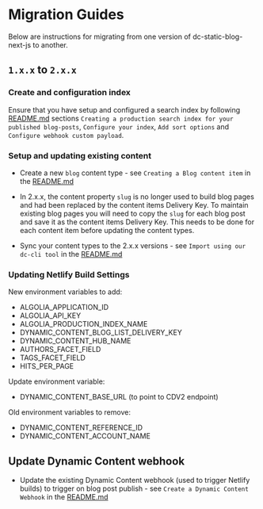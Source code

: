 # Migration Guides

Below are instructions for migrating from one version of dc-static-blog-next-js to another.

## `1.x.x` to `2.x.x`

### Create and configuration index

Ensure that you have setup and configured a search index by following [README.md](README.md) sections `Creating a production search index for your published blog-posts`,
`Configure your index`, `Add sort options` and `Configure webhook custom payload`.

### Setup and updating existing content

- Create a new `blog` content type - see `Creating a Blog content item` in the [README.md](README.md)

- In 2.x.x, the content property `slug` is no longer used to build blog pages and had been replaced by the content items Delivery Key. To maintain existing blog pages you will need to copy the `slug` for each blog post and save it as the content items Delivery Key. This needs to be done for each content item before updating the content types.

- Sync your content types to the 2.x.x versions - see `Import using our dc-cli tool` in the [README.md](README.md)

### Updating Netlify Build Settings

New environment variables to add:

- ALGOLIA_APPLICATION_ID
- ALGOLIA_API_KEY
- ALGOLIA_PRODUCTION_INDEX_NAME
- DYNAMIC_CONTENT_BLOG_LIST_DELIVERY_KEY
- DYNAMIC_CONTENT_HUB_NAME
- AUTHORS_FACET_FIELD
- TAGS_FACET_FIELD
- HITS_PER_PAGE

Update environment variable:

- DYNAMIC_CONTENT_BASE_URL (to point to CDV2 endpoint)

Old environment variables to remove:

- DYNAMIC_CONTENT_REFERENCE_ID
- DYNAMIC_CONTENT_ACCOUNT_NAME

## Update Dynamic Content webhook

- Update the existing Dynamic Content webhook (used to trigger Netlify builds) to trigger on blog post publish - see `Create a Dynamic Content Webhook` in the [README.md](README.md)
